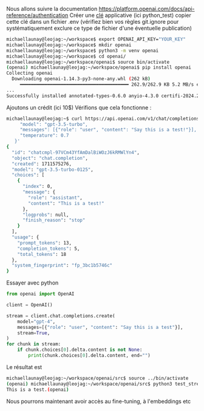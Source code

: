 Nous allons suivre la documentation https://platform.openai.com/docs/api-reference/authentication
Créer une [clé](https://platform.openai.com/api-keys) applicative (ici python_test) copier cette clé dans un fichier .env (vérifiez bien vos règles git.ignore pour systématiquement exclure ce type de fichier d'une éventuelle publication)


```bash
michaellaunay@leojag:~/workspace$ export OPENAI_API_KEY="YOUR_KEY"
michaellaunay@leojag:~/workspace$ mkdir openai
michaellaunay@leojag:~/workspace$ python3 -m venv openai
michaellaunay@leojag:~/workspace$ cd openai/
michaellaunay@leojag:~/workspace/openai$ source bin/activate
(openai) michaellaunay@leojag:~/workspace/openai$ pip install openai
Collecting openai
  Downloading openai-1.14.3-py3-none-any.whl (262 kB)
     ━━━━━━━━━━━━━━━━━━━━━━━━━━━━━━━━━━━━━━━━ 262.9/262.9 KB 5.2 MB/s eta 0:00:00
...
Successfully installed annotated-types-0.6.0 anyio-4.3.0 certifi-2024.2.2 distro-1.9.0 exceptiongroup-1.2.0 h11-0.14.0 httpcore-1.0.5 httpx-0.27.0 idna-3.6 openai-1.14.3 pydantic-2.6.4 pydantic-core-2.16.3 sniffio-1.3.1 tqdm-4.66.2 typing-extensions-4.10.0

```
Ajoutons un crédit (ici 10$)
Vérifions que cela fonctionne :
```bash
michaellaunay@leojag:~$ curl https://api.openai.com/v1/chat/completions   -H "Content-Type: application/json"   -H "Authorization: Bearer $OPENAI_API_KEY"   -d '{
     "model": "gpt-3.5-turbo",
     "messages": [{"role": "user", "content": "Say this is a test!"}],
     "temperature": 0.7
   }'
{
  "id": "chatcmpl-97VCm43YfAmDalBiWOzJ6kRMWlYn4",
  "object": "chat.completion",
  "created": 1711575276,
  "model": "gpt-3.5-turbo-0125",
  "choices": [
    {
      "index": 0,
      "message": {
        "role": "assistant",
        "content": "This is a test!"
      },
      "logprobs": null,
      "finish_reason": "stop"
    }
  ],
  "usage": {
    "prompt_tokens": 13,
    "completion_tokens": 5,
    "total_tokens": 18
  },
  "system_fingerprint": "fp_3bc1b5746c"
}

```

Essayer avec python
```python
from openai import OpenAI

client = OpenAI()

stream = client.chat.completions.create(
    model="gpt-4",
    messages=[{"role": "user", "content": "Say this is a test"}],
    stream=True,
)
for chunk in stream:
    if chunk.choices[0].delta.content is not None:
        print(chunk.choices[0].delta.content, end="")
```
Le résultat est
```bash
michaellaunay@leojag:~/workspace/openai/src$ source ../bin/activate
(openai) michaellaunay@leojag:~/workspace/openai/src$ python3 test_stream.py 
This is a test.(openai)
```

Nous pourrons maintenant avoir accès au fine-tuning, à l'embeddings etc